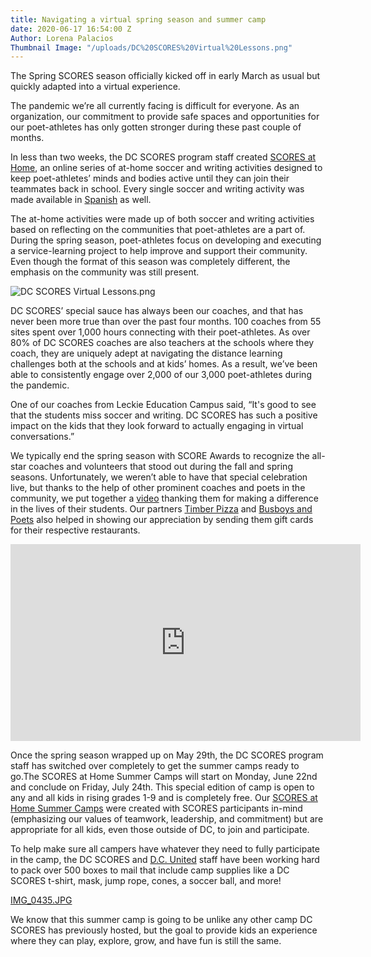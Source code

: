 ```yaml
---
title: Navigating a virtual spring season and summer camp
date: 2020-06-17 16:54:00 Z
Author: Lorena Palacios
Thumbnail Image: "/uploads/DC%20SCORES%20Virtual%20Lessons.png"
---
```


The Spring SCORES season officially kicked off in early March as usual but quickly adapted into a virtual experience.

The pandemic we’re all currently facing is difficult for everyone. As an organization, our commitment to provide safe spaces and opportunities for our poet-athletes has only gotten stronger during these past couple of months.



 

In less than two weeks, the DC SCORES program staff created [SCORES at Home](https://parents.dcscores.org/at-home-activities), an online series of at-home soccer and writing activities designed to keep poet-athletes’ minds and bodies active until they can join their teammates back in school. Every single soccer and writing activity was made available in [Spanish](https://familias.dcscores.org/actividades-desde-casa) as well.   

The at-home activities were made up of both soccer and writing activities based on reflecting on the communities that poet-athletes are a part of. During the spring season, poet-athletes focus on developing and executing a service-learning project to help improve and support their community. Even though the format of this season was completely different, the emphasis on the community was still present. 

![DC SCORES Virtual Lessons.png](/uploads/DC%20SCORES%20Virtual%20Lessons.png)

DC SCORES’ special sauce has always been our coaches, and that has never been more true than over the past four months. 100 coaches from 55 sites spent over 1,000 hours connecting with their poet-athletes. As over 80% of DC SCORES coaches are also teachers at the schools where they coach, they are uniquely adept at navigating the distance learning challenges both at the schools and at kids’ homes. As a result, we’ve been able to consistently engage over 2,000 of our 3,000 poet-athletes during the pandemic. 

One of our coaches from Leckie Education Campus said, “It's good to see that the students miss soccer and writing. DC SCORES has such a positive impact on the kids that they look forward to actually engaging in virtual conversations.”

We typically end the spring season with SCORE Awards to recognize the all-star coaches and volunteers that stood out during the fall and spring seasons. Unfortunately, we weren’t able to have that special celebration live, but thanks to the help of other prominent coaches and poets in the community, we put together a [video](https://youtu.be/fG127IUlZsc) thanking them for making a difference in the lives of their students. Our partners [Timber Pizza](http://www.timberpizza.com/) and [Busboys and Poets](https://www.busboysandpoets.com/) also helped in showing our appreciation by sending them gift cards for their respective restaurants.

<iframe width="560" height="315" src="https://www.youtube.com/embed/fG127IUlZsc" frameborder="0" allow="accelerometer; autoplay; encrypted-media; gyroscope; picture-in-picture" allowfullscreen></iframe>

Once the spring season wrapped up on May 29th, the DC SCORES program staff has switched over completely to get the summer camps ready to go.The SCORES at Home Summer Camps will start on Monday, June 22nd and conclude on Friday, July 24th. This special edition of camp is open to any and all kids in rising grades 1-9 and is completely free. Our [SCORES at Home Summer Camps](https://summer.dcscores.org/) were created with SCORES participants in-mind (emphasizing our values of teamwork, leadership, and commitment) but are appropriate for all kids, even those outside of DC, to join and participate.

To help make sure all campers have whatever they need to fully participate in the camp, the DC SCORES and [D.C. United](https://www.dcunited.com/) staff have been working hard to pack over 500 boxes to mail that include camp supplies like a DC SCORES t-shirt, mask, jump rope, cones, a soccer ball, and more! 

[IMG_0435.JPG](/uploads/IMG_0435.JPG)

We know that this summer camp is going to be unlike any other camp DC SCORES has previously hosted, but the goal to provide kids an experience where they can play, explore, grow, and have fun is still the same. 